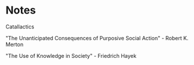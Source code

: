 # Notes

Catallactics

"The Unanticipated Consequences of Purposive Social Action" - Robert K. Merton

"The Use of Knowledge in Society" - Friedrich Hayek
